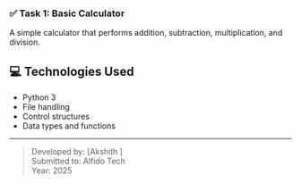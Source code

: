 ### ✅ Task 1: Basic Calculator
A simple calculator that performs addition, subtraction, multiplication, and division.
## 💻 Technologies Used
- Python 3
- File handling
- Control structures
- Data types and functions

---

> Developed by: [Akshith ]  
> Submitted to: Alfido Tech  
> Year: 2025
